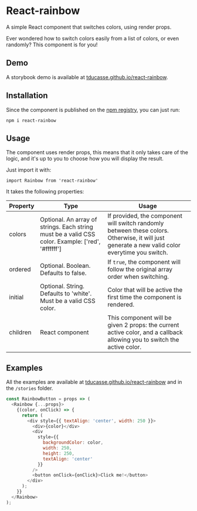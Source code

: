 # React-rainbow

A simple React component that switches colors, using render props.

Ever wondered how to switch colors easily from a list of colors, or even randomly? This component is for you!

## Demo

A storybook demo is available at [tducasse.github.io/react-rainbow](https://tducasse.github.io/react-rainbow/).

## Installation

Since the component is published on the [npm registry](https://www.npmjs.com/package/react-rainbow), you can just run:

```
npm i react-rainbow
```

## Usage

The component uses render props, this means that it only takes care of the logic, and it's up to you to choose how you will display the result.

Just import it with:

```
import Rainbow from 'react-rainbow'
```

It takes the following properties:

| Property | Type                                                                                              | Usage                                                                                                                                          |
| -------- | ------------------------------------------------------------------------------------------------- | ---------------------------------------------------------------------------------------------------------------------------------------------- |
| colors   | Optional. An array of strings. Each string must be a valid CSS color. Example: ['red', '#ffffff'] | If provided, the component will switch randomly between these colors. Otherwise, it will just generate a new valid color everytime you switch. |
| ordered  | Optional. Boolean. Defaults to false.                                                             | If `true`, the component will follow the original array order when switching.                                                                  |
| initial  | Optional. String. Defaults to 'white'. Must be a valid CSS color.                                 | Color that will be active the first time the component is rendered.                                                                            |
| children | React component                                                                                   | This component will be given 2 props: the current active color, and a callback allowing you to switch the active color.                        |

## Examples

All the examples are available at [tducasse.github.io/react-rainbow](https://tducasse.github.io/react-rainbow/) and in the `/stories` folder.

```javascript
const RainbowButton = props => (
  <Rainbow {...props}>
    {(color, onClick) => {
      return (
        <div style={{ textAlign: 'center', width: 250 }}>
          <div>{color}</div>
          <div
            style={{
              backgroundColor: color,
              width: 250,
              height: 250,
              textAlign: 'center'
            }}
          />
          <button onClick={onClick}>Click me!</button>
        </div>
      );
    }}
  </Rainbow>
);
```
